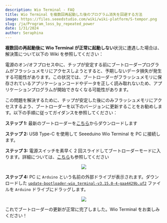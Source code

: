```yaml
---
description: Wio Terminal - FAQ
title: Wio Terminal を複数回再起動した後のプログラム消失を回避する方法
image: https://files.seeedstudio.com/wiki/wiki-platform/S-tempor.png
slug: /ja/Program_loss_by_repeated_power
date: 1/31/2024
author: Seraphina
---
```



**複数回の再起動後に Wio Terminal が正常に起動しない**状況に遭遇した場合は、解決策について以下の Wiki を参照してください：

電源のオン/オフプロセス中に、チップが安定する前にブートローダープログラムがフラッシュメモリにアクセスしようとすると、予期しないデータ損失が発生する可能性があります。この状況では、ブートローダーがフラッシュメモリに保存されているアプリケーションコードやデータを正しく読み取れないため、アプリケーションプログラムが開始できなくなる可能性があります。

この問題を解決するために、チップが安定した後にのみフラッシュメモリにアクセスするよう、ブートローダーを以下のバージョンに更新することをお勧めします。以下の手順に従ってガイダンスを参照してください：

**ステップ 1:** 最新のブートローダーを[こちら](https://files.seeedstudio.com/wiki/Wio-Terminal/res/update-bootloader-wio_terminal-v3.15.0-4-gaa4429b.uf2)からダウンロードします

**ステップ 2:** USB Type-C を使用して Seeeduino Wio Terminal を PC に接続します。

**ステップ 3:** 電源スイッチを素早く 2 回スライドしてブートローダーモードに入ります。詳細については、[こちら](https://wiki.seeedstudio.com/ja/Wio-Terminal-Getting-Started/#enter-bootloader)も参照してください

<div align="center"><img width={400} src="https://files.seeedstudio.com/wiki/Wio-Terminal/img/Wio-Terminal-Bootloader.png" /></div>

**ステップ 4:** PC に `Arduino` という名前の外部ドライブが表示されます。ダウンロードした [`update-bootloader-wio_terminal-v3.15.0-4-gaa4429b.uf2`](https://files.seeedstudio.com/wiki/Wio-Terminal/res/update-bootloader-wio_terminal-v3.15.0-4-gaa4429b.uf2) ファイルを `Arduino` ドライブにドラッグします。

<div align="center"><img width={500} src="https://files.seeedstudio.com/wiki/Wio-Terminal/img/update-bootloader-version.png" /></div>


これでブートローダーの更新が正常に完了しました。Wio Terminal をお楽しみください！